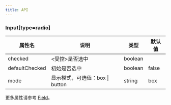 ```yaml
---
title: API
---
```


### Input\[type=radio\]

| 属性名          | 说明                             | 类型    | 默认值 |
| -------------- | -------------------------------- | ------- | ------ |
| checked        | <受控>是否选中                   | boolean |        |
| defaultChecked | 初始是否选中                     | boolean | false  |
| mode           | 显示模式，可选值：box \| button | string  | box    |

更多属性请参考 [Field](/zh/procmp/abstract/field#Field)。

